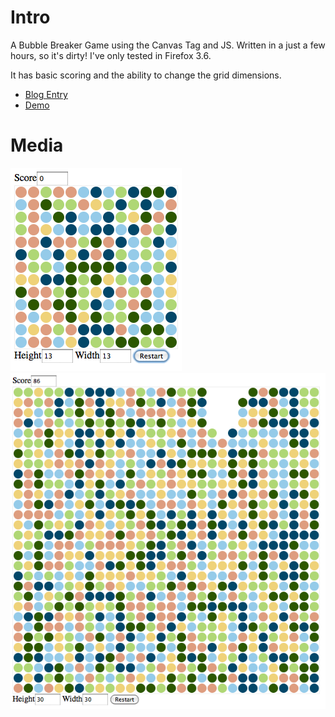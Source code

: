 Intro
=====

A Bubble Breaker Game using the Canvas Tag and JS. Written in a just a few 
hours, so it's dirty! I've only tested in Firefox 3.6.

It has basic scoring and the ability to change the grid dimensions.

* [Blog Entry](https://antiquity.jamie.ly/programming/bubble-breaker-using-canvas/)
* [Demo](http://jamiely.github.io/bubble-breaker-canvas/)

Media
=====

![13x13](screenshots/13x13.png)
![30x30](screenshots/30x30.png)


